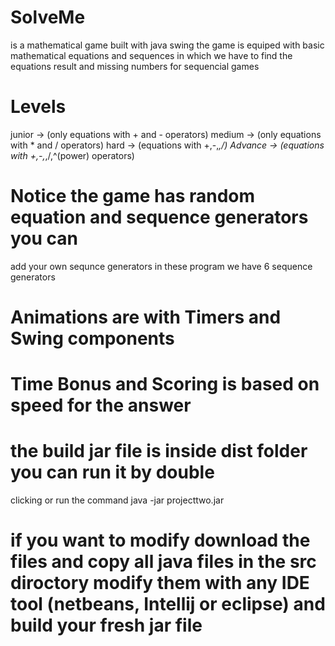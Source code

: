 # SolveMe
is a mathematical game built with java swing the game is equiped with 
basic mathematical equations and sequences in which we have to find the 
equations result and missing numbers for sequencial games

# Levels
junior -> (only equations with + and - operators)
medium -> (only equations with * and / operators)
hard ->   (equations with +,-,*,/)
Advance -> (equations with +,-,*,/,^(power) operators)

# Notice the game has random equation and sequence generators you can 
add your own sequnce generators in these program we have 6 sequence 
generators

# Animations are with Timers and Swing components
# Time Bonus and Scoring is based on speed for the answer
# the build jar file is inside dist folder you can run it by double 
clicking or run the command java -jar projecttwo.jar 

# if you want to modify download the files and copy all java files in the src diroctory modify them with any IDE tool (netbeans, Intellij or eclipse) and build your fresh jar file